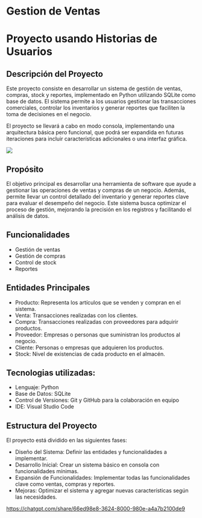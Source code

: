<h1>Gestion de Ventas</h1>
<h1>Proyecto usando Historias de Usuarios</h1>

<section>
  <h2>Descripción del Proyecto</h2>
<p>Este proyecto consiste en desarrollar un sistema de gestión de ventas, compras, stock y reportes, implementado en Python utilizando SQLite como base de datos. El sistema permite a los usuarios gestionar las transacciones comerciales, controlar los inventarios y generar reportes que faciliten la toma de decisiones en el negocio.

El proyecto se llevará a cabo en modo consola, implementando una arquitectura básica pero funcional, que podrá ser expandida en futuras iteraciones para incluir características adicionales o una interfaz gráfica.</p>
</section>

<section>
  <img src="https://www.ceupe.com.ve/images/easyblog_articles/230/ges_proyec.png">
</section>

<section>
  <h2>Propósito</h2>
  <p>El objetivo principal es desarrollar una herramienta de software que ayude a gestionar las operaciones de ventas y compras de un negocio. Además, permite llevar un control detallado del inventario y generar reportes clave para evaluar el desempeño del negocio. Este sistema busca optimizar el proceso de gestión, mejorando la precisión en los registros y facilitando el análisis de datos.</p>
</section>

<section>
  <h2>Funcionalidades</h2>
  <ul>
    <li>Gestión de ventas</li>
    <li>Gestión de compras</li>
    <li>Control de stock</li>
    <li>Reportes</li>
  </ul>
</section>

<section>
  <h2>Entidades Principales</h2>
  <ul>
    <li>Producto: Representa los artículos que se venden y compran en el sistema.</li>
    <li>Venta: Transacciones realizadas con los clientes.</li>
    <li>Compra: Transacciones realizadas con proveedores para adquirir productos.</li>
    <li>Proveedor: Empresas o personas que suministran los productos al negocio.</li>
    <li>Cliente: Personas o empresas que adquieren los productos.</li>
    <li>Stock: Nivel de existencias de cada producto en el almacén.</li>
  </ul>
</section>

<section>
  <h2>Tecnologias utilizadas:</h2>
  <ul>
    <li>Lenguaje: Python</li>
    <li>Base de Datos: SQLite</li>
    <li>Control de Versiones: Git y GitHub para la colaboración en equipo</li>
    <li>IDE: Visual Studio Code</li>
  </ul>
</section>

<section>
  <h2>Estructura del Proyecto</h2>
  <p>El proyecto está dividido en las siguientes fases:</p>
  <ul>
    <li>Diseño del Sistema: Definir las entidades y funcionalidades a implementar.</li>
    <li>Desarrollo Inicial: Crear un sistema básico en consola con funcionalidades mínimas.</li>
    <li>Expansión de Funcionalidades: Implementar todas las funcionalidades clave como ventas, compras y reportes.</li>
    <li>Mejoras: Optimizar el sistema y agregar nuevas características según las necesidades.</li>
  </ul>
</section>

https://chatgpt.com/share/66ed98e8-3624-8000-980e-a4a7b2100de9
